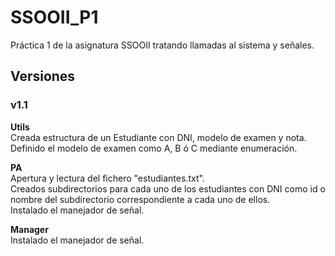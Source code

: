 # SSOOII_P1
Práctica 1 de la asignatura SSOOII tratando llamadas al sistema y señales.  


## Versiones  
### v1.1  

**Utils**  
Creada estructura de un Estudiante con DNI, modelo de examen y nota.  
Definido el modelo de examen como A, B ó C mediante enumeración.  

**PA**   
Apertura y lectura del fichero "estudiantes.txt".  
Creados subdirectorios para cada uno de los estudiantes con DNI como id o nombre del subdirectorio correspondiente a cada uno de ellos.  
Instalado el manejador de señal.  

**Manager**  
Instalado el manejador de señal.  

